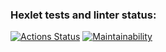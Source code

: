 ### Hexlet tests and linter status:
[![Actions Status](https://github.com/MrKeke/frontend-project-46/workflows/hexlet-check/badge.svg)](https://github.com/MrKeke/frontend-project-46/actions)
[![Maintainability](https://api.codeclimate.com/v1/badges/b82c0210b9d6d01d7041/maintainability)](https://codeclimate.com/github/MrKeke/frontend-project-46/maintainability)
